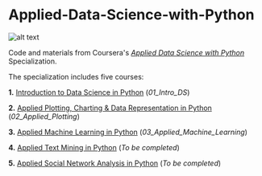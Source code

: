 # Applied-Data-Science-with-Python
![alt text](https://www.wemu.org/sites/wemu/files/202004/U-M-logo-preview.jpg "From University of Michigan")

Code and materials from Coursera's [_Applied Data Science with Python_](https://www.coursera.org/specializations/data-science-python) Specialization.

The specialization includes five courses:

**1.** [Introduction to Data Science in Python](https://www.coursera.org/learn/python-data-analysis?specialization=data-science-python) (_01_Intro_DS_)

**2.** [Applied Plotting, Charting & Data Representation in Python](https://www.coursera.org/learn/python-plotting?specialization=data-science-python) (_02_Applied_Plotting_)

**3.** [Applied Machine Learning in Python](https://www.coursera.org/learn/python-machine-learning?specialization=data-science-python) (_03_Applied_Machine_Learning_)

**4.** [Applied Text Mining in Python](https://www.coursera.org/learn/python-text-mining?specialization=data-science-python) (_To be completed_)

**5.** [Applied Social Network Analysis in Python](https://www.coursera.org/learn/python-social-network-analysis) (_To be completed_)
